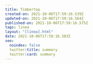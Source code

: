 ```yaml
---
title: Timbertop
created-on: 2021-10-06T17:59:16.539Z
updated-on: 2021-10-06T17:59:16.564Z
published-on: 2021-10-06T17:59:16.575Z
tags: linea
layout: "[linea].html"
date: 2021-10-06T17:59:16.583Z
seo:
  noindex: false
  twitter:title: summary
  twitter:card: summary
---
```

